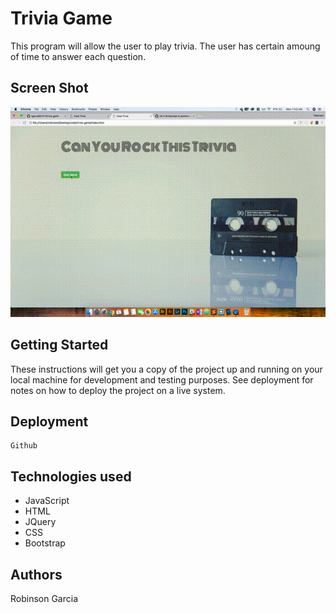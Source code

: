 # Trivia Game

This program will allow the user to play trivia. The user has certain amoung of time to answer each question.
## Screen Shot

![](assets/images/out.gif)


## Getting Started

These instructions will get you a copy of the project up and running on your local machine for development and testing purposes. See deployment for notes on how to deploy the project on a live system.





## Deployment

```
Github
```
## Technologies used


* JavaScript
* HTML
* JQuery
* CSS
* Bootstrap



## Authors

Robinson Garcia
